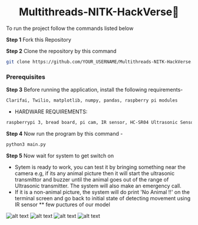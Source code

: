 <h1 align="center">Multithreads-NITK-HackVerse👋</h1>

To run the project follow the commands listed below

**Step 1** Fork this Repository


**Step 2** Clone the repository by this command
 ```sh
 git clone https://github.com/YOUR_USERNAME/Multithreads-NITK-HackVerse.git
 ```
 
 ### Prerequisites

**Step 3** Before running the application, install the following requirements-

```sh
Clarifai, Twilio, matplotlib, numpy, pandas, raspberry pi modules
```
 * HARDWARE REQUIREMENTS: 
 ```sh
 raspberrypi 3, bread board, pi cam, IR sensor, HC-SR04 Ultrasonic Sensor,buzzer and jumper wires
 ```
 
 **Step 4** Now run the program by this command -
```sh
python3 main.py
```

**Step 5** Now wait for system to get switch on

  * Sytem is ready to work, you can test it by bringing something near the camera e.g, if its any animal picture then it will start the ultrasonic transmittor and buzzer until the animal goes out of the range of Ultrasonic transmitter.
The system will also make an emergency call. 
  * If it is a non-animal picture, the system will do print 'No Animal !!' on the terminal screen and go back to initial state of detecting movement using IR sensor
  ** few puctures of our model
  
  ![alt text](https://github.com/dheeraj-2000/Multithreads-NITK-HackVerse/blob/master/Prototype_model1.jpeg)
  ![alt text](https://github.com/dheeraj-2000/Multithreads-NITK-HackVerse/blob/master/Prototype_model%202.jpeg)
  ![alt text](https://github.com/dheeraj-2000/Multithreads-NITK-HackVerse/blob/master/Prototype%20model%203.jpeg)
  ![alt text](https://github.com/dheeraj-2000/Multithreads-NITK-HackVerse/blob/master/Prototype%20Model%204.jpeg)
  
